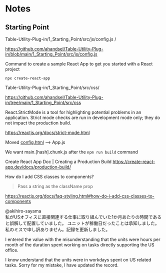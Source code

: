 # Notes

## Starting Point

Table-Utility-Plug-in/1_Starting_Point/src/js/config.js /

<https://github.com/ahandsel/Table-Utility-Plug-in/blob/main/1_Starting_Point/src/js/config.js>


Command to create a sample React App to get you started with a React project

`npx create-react-app`

Table-Utility-Plug-in/1_Starting_Point/src/css/

<https://github.com/ahandsel/Table-Utility-Plug-in/tree/main/1_Starting_Point/src/css>

React.StrictMode is a tool for highlighting potential problems in an application. Strict mode checks are run in development mode only; they do not impact the production build.

<https://reactjs.org/docs/strict-mode.html>

Moved [config.html](https://github.com/ahandsel/Table-Utility-Plug-in/blob/main/1_Starting_Point/src/html/config.html) --> App.js

We want main.[hash].chunk.js after the `npm run build` command

Create React App Doc | Creating a Production Build
<https://create-react-app.dev/docs/production-build/>

How do I add CSS classes to components?
> Pass a string as the className prop

https://reactjs.org/docs/faq-styling.html#how-do-i-add-css-classes-to-components

@akihiro-sayama  
私がUSオフィスに直接関連する仕事に取り組んでいた1か月あたりの時間であると誤解して配置していました。
ユニットが稼働日だったことは承知しました。私のミスで申し訳ありません。記録を更新しました。

I entered the value with the misunderstanding that the units were hours per month of the duration spent working on tasks directly supporting the US office.

I know understand that the units were in workdays spent on US related tasks. Sorry for my mistake, I have updated the record.